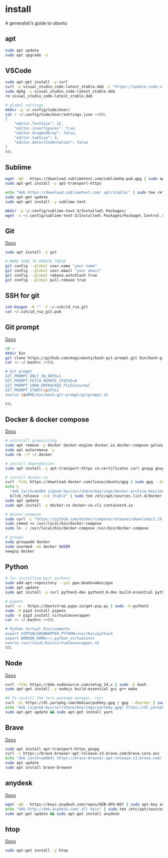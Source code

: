 # install

A generalist's guide to ubuntu

## apt

```bash
sudo apt update
sudo apt upgrade -y
```

## VSCode

```bash
sudo apt-get install -y curl
curl -o visual_studio_code-latest_stable.deb -L "https://update.code.visualstudio.com/latest/linux-deb-x64/stable"
sudo dpkg -i visual_studio_code-latest_stable.deb
rm visual_studio_code-latest_stable.deb

# global settings
mkdir -p ~/.config/Code/User/
cat > ~/.config/Code/User/settings.json <<EOL
{
    "editor.fontSize": 12,
    "editor.insertSpaces": true,
    "editor.dragAndDrop": false,
    "editor.tabSize": 4,
    "editor.detectIndentation": false
}
EOL
```

## Sublime

```bash
wget -qO - https://download.sublimetext.com/sublimehq-pub.gpg | sudo apt-key add -
sudo apt-get install -y apt-transport-https

echo "deb https://download.sublimetext.com/ apt/stable/" | sudo tee /etc/apt/sources.list.d/sublime-text.list
sudo apt-get update
sudo apt-get install -y sublime-text

mkdir -p ~/.config/sublime-text-3/Installed\ Packages/
wget -o ~/.config/sublime-text-3/Installed\ Packages/Package\ Control.sublime-package "https://packagecontrol.io/Package Control.sublime-package"
```

## Git

[Docs](https://www.digitalocean.com/community/tutorials/how-to-install-git-on-ubuntu-20-04)

```bash
sudo apt install -y git

# MAKE SURE TO UPDATE THESE
git config --global user.name "your name"
git config --global user.email "your email"
git config --global rebase.autoStash true
git config --global pull.rebase true
```

## SSH for git

```bash
ssh-keygen -N "" -f ~/.ssh/id_rsa_git
cat ~/.ssh/id_rsa_git.pub
```

## Git prompt

[Docs](https://github.com/magicmonty/bash-git-prompt)

```bash
cd ~
mkdir bin
git clone https://github.com/magicmonty/bash-git-prompt.git bin/bash-git-prompt
cat >> ~/.bashrc <<EOL

# Git prompt
GIT_PROMPT_ONLY_IN_REPO=1
GIT_PROMPT_FETCH_REMOTE_STATUS=0
GIT_PROMPT_SHOW_UNTRACKED_FILES=normal
GIT_PROMPT_START=\${PS1}
source \$HOME/bin/bash-git-prompt/gitprompt.sh

EOL
```

## Docker & docker compose

[Docs](https://docs.docker.com/engine/install/ubuntu/)

```bash
# uninstall preexisting
sudo apt remove -y docker docker-engine docker.io docker-compose golang-docker-credential-helpers containerd runc
sudo apt autoremove -y
sudo rm -rf ~/.docker

# install dependancies
sudo apt install -y apt-transport-https ca-certificates curl gnupg gnupg-agent software-properties-common lsb-release

# install docker-ce
curl -fsSL https://download.docker.com/linux/ubuntu/gpg | sudo gpg --dearmor -o /usr/share/keyrings/docker-archive-keyring.gpg
echo \
  "deb [arch=amd64 signed-by=/usr/share/keyrings/docker-archive-keyring.gpg] https://download.docker.com/linux/ubuntu \
  $(lsb_release -cs) stable" | sudo tee /etc/apt/sources.list.d/docker.list > /dev/null
sudo apt update
sudo apt install -y docker-ce docker-ce-cli containerd.io

# docker-compose
sudo curl -L "https://github.com/docker/compose/releases/download/1.29.2/docker-compose-$(uname -s)-$(uname -m)" -o /usr/local/bin/docker-compose
sudo chmod +x /usr/local/bin/docker-compose
sudo ln -s /usr/local/bin/docker-compose /usr/bin/docker-compose

# groups
sudo groupadd docker
sudo usermod -aG docker $USER
newgrp docker
```

## Python

```bash
# for installing past pythons
sudo add-apt-repository --yes ppa:deadsnakes/ppa
sudo apt update
sudo apt install -y curl python3-dev python3.8-dev build-essential python3-testresources

# pipenv
curl -o - https://bootstrap.pypa.io/get-pip.py | sudo -H python3 -
sudo -H pip3 install pipenv
sudo -H pip3 install virtualenvwrapper
cat >> ~/.bashrc <<EOL

# Python Virtual Environments
export VIRTUALENVWRAPPER_PYTHON=/usr/bin/python3
export WORKON_HOME=~/.python_virtualenvs
source /usr/local/bin/virtualenvwrapper.sh
EOL
```

## Node

[Docs](https://github.com/nodesource/distributions/blob/master/README.md#debinstall)

```bash
curl -fsSL https://deb.nodesource.com/setup_14.x | sudo -E bash -
sudo apt-get install -y nodejs build-essential gcc g++ make

## To install the Yarn package manager, run:
curl -sL https://dl.yarnpkg.com/debian/pubkey.gpg | gpg --dearmor | sudo tee /usr/share/keyrings/yarnkey.gpg >/dev/null
echo "deb [signed-by=/usr/share/keyrings/yarnkey.gpg] https://dl.yarnpkg.com/debian stable main" | sudo tee /etc/apt/sources.list.d/yarn.list
sudo apt-get update && sudo apt-get install yarn
```

## Brave

[Docs](https://brave.com/linux/#debian-9-ubuntu-1604-and-mint-18)

```bash
sudo apt install apt-transport-https gnupg
curl -s https://brave-browser-apt-release.s3.brave.com/brave-core.asc | sudo apt-key --keyring /etc/apt/trusted.gpg.d/brave-browser-release.gpg add -
echo "deb [arch=amd64] https://brave-browser-apt-release.s3.brave.com/ stable main" | sudo tee /etc/apt/sources.list.d/brave-browser-release.list
sudo apt update
sudo apt install brave-browser
```

## anydesk

[Docs](https://computingforgeeks.com/how-to-install-anydesk-on-ubuntu/)

```bash
wget -qO - https://keys.anydesk.com/repos/DEB-GPG-KEY | sudo apt-key add -
echo "deb http://deb.anydesk.com/ all main" | sudo tee /etc/apt/sources.list.d/anydesk-stable.list
sudo apt-get update && sudo apt-get install anydesk
```

## htop

[Docs](https://htop.dev/)

```bash
sudo apt-get install -y htop
```
